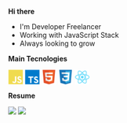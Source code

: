 <strong>Hi there</strong>
- I'm Developer Freelancer
- Working with JavaScript Stack
- Always looking to grow

<strong>Main Tecnologies </strong>
<div style="display: inline_block">
  <img align="center" width="30" alt="Js" src="https://raw.githubusercontent.com/devicons/devicon/master/icons/javascript/javascript-plain.svg">
  <img align="center" width="30" alt="Ts" src="https://raw.githubusercontent.com/devicons/devicon/master/icons/typescript/typescript-plain.svg">
  <img align="center" width="30" alt="HTML" src="https://raw.githubusercontent.com/devicons/devicon/master/icons/html5/html5-original.svg">
  <img align="center" width="30" alt="CSS" src="https://raw.githubusercontent.com/devicons/devicon/master/icons/css3/css3-original.svg">
  <img align="center" width="30" alt="React" src="https://raw.githubusercontent.com/devicons/devicon/master/icons/react/react-original.svg">
</div>

<strong>Resume</strong>
<div>
  <img height="150em" src="https://github-readme-stats.vercel.app/api?username=DamasoMagno&show_icons=true&theme=dark&include_all_commits=true&count_private=true">
  <img height="150em" src="https://github-readme-stats.vercel.app/api/top-langs/?username=DamasoMagno&layout=compact&langs_count=5&theme=dark">
</div> 
